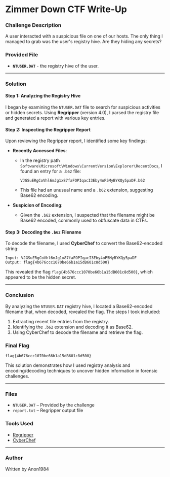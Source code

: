 
# Zimmer Down CTF Write-Up

### Challenge Description

A user interacted with a suspicious file on one of our hosts. The only thing I managed to grab was the user's registry hive. Are they hiding any secrets?

### Provided File

- **`NTUSER.DAT`** - the registry hive of the user.

---

### Solution

#### Step 1: Analyzing the Registry Hive

I began by examining the `NTUSER.DAT` file to search for suspicious activities or hidden secrets. Using **Regripper** (version 4.0), I parsed the registry file and generated a report with various key entries.

#### Step 2: Inspecting the Regripper Report

Upon reviewing the Regripper report, I identified some key findings:

- **Recently Accessed Files**:
  - In the registry path `Software\Microsoft\Windows\CurrentVersion\Explorer\RecentDocs`, I found an entry for a `.b62` file:
    ```
    VJGSuERgCoVhl6mJg1x87faFOPIqacI3Eby4oP5MyBYKQy5paDF.b62
    ```
  - This file had an unusual name and a `.b62` extension, suggesting Base62 encoding.

- **Suspicion of Encoding**:
  - Given the `.b62` extension, I suspected that the filename might be Base62 encoded, commonly used to obfuscate data in CTFs.

#### Step 3: Decoding the `.b62` Filename

To decode the filename, I used **CyberChef** to convert the Base62-encoded string:
   ```
   Input: VJGSuERgCoVhl6mJg1x87faFOPIqacI3Eby4oP5MyBYKQy5paDF
   Output: flag{4b676ccc1070be66b1a15dB601c8d500}
   ```

This revealed the flag `flag{4b676ccc1070be66b1a15dB601c8d500}`, which appeared to be the hidden secret.

---

### Conclusion

By analyzing the `NTUSER.DAT` registry hive, I located a Base62-encoded filename that, when decoded, revealed the flag. The steps I took included:

1. Extracting recent file entries from the registry.
2. Identifying the `.b62` extension and decoding it as Base62.
3. Using CyberChef to decode the filename and retrieve the flag.

### Final Flag

```
flag{4b676ccc1070be66b1a15dB601c8d500}
```

This solution demonstrates how I used registry analysis and encoding/decoding techniques to uncover hidden information in forensic challenges.

---

### Files

- `NTUSER.DAT` – Provided by the challenge
- `report.txt` – Regripper output file
### Tools Used

- [Regripper](https://github.com/keydet89/RegRipper2.8)
- [CyberChef](https://gchq.github.io/CyberChef/)

---

### Author

Written by Anon1984
